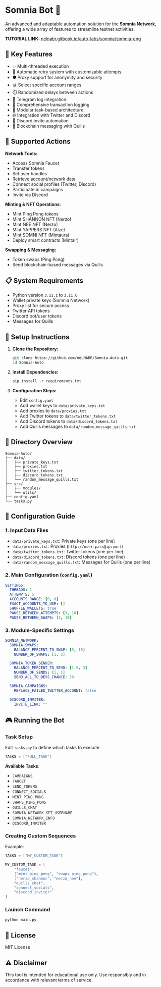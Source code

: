 # Somnia Bot 🔮

An advanced and adaptable automation solution for the **Somnia Network**, offering a wide array of features to streamline testnet activities.

**TUTORIAL LINK:** [nelnabr.gitbook.io/auto-labs/somnia/somnia-eng](https://nelnabr.gitbook.io/auto-labs/somnia/somnia-eng)

## 🌟 Key Features

- ✨ Multi-threaded execution
- 🔁 Automatic retry system with customizable attempts
- 🛡️ Proxy support for anonymity and security
- 📊 Select specific account ranges
- ⏱️ Randomized delays between actions
- 📩 Telegram log integration
- 📃 Comprehensive transaction logging
- 🔧 Modular task-based architecture
- 🌐 Integration with Twitter and Discord
- 👥 Discord invite automation
- 💬 Blockchain messaging with Quills

## 🎯 Supported Actions

**Network Tools:**
- Access Somnia Faucet
- Transfer tokens
- Set user handles
- Retrieve account/network data
- Connect social profiles (Twitter, Discord)
- Participate in campaigns
- Invite via Discord

**Minting & NFT Operations:**
- Mint Ping Pong tokens
- Mint SHANNON NFT (Nerzo)
- Mint NEE NFT (Nerzo)
- Mint YAPPERS NFT (Alze)
- Mint SOMNI NFT (Mintaura)
- Deploy smart contracts (Mintair)

**Swapping & Messaging:**
- Token swaps (Ping Pong)
- Send blockchain-based messages via Quills

## 📋 System Requirements

- Python version `3.11.1` to `3.11.6`
- Wallet private keys (Somnia Network)
- Proxy list for secure access
- Twitter API tokens
- Discord bot/user tokens
- Messages for Quills

## 🚀 Setup Instructions

1. **Clone the Repository:**
   ```bash
   git clone https://github.com/neLNABR/Somnia-Auto.git
   cd Somnia-Auto
   ```

2. **Install Dependencies:**
   ```bash
   pip install -r requirements.txt
   ```

3. **Configuration Steps:**
   - Edit `config.yaml`
   - Add wallet keys to `data/private_keys.txt`
   - Add proxies to `data/proxies.txt`
   - Add Twitter tokens to `data/twitter_tokens.txt`
   - Add Discord tokens to `data/discord_tokens.txt`
   - Add Quills messages to `data/random_message_quills.txt`

## 📁 Directory Overview

```
Somnia-Auto/
├── data/
│   ├── private_keys.txt
│   ├── proxies.txt
│   ├── twitter_tokens.txt
│   ├── discord_tokens.txt
│   └── random_message_quills.txt
├── src/
│   ├── modules/
│   └── utils/
├── config.yaml
└── tasks.py
```

## 📝 Configuration Guide

### 1. Input Data Files

- `data/private_keys.txt`: Private keys (one per line)
- `data/proxies.txt`: Proxies (`http://user:pass@ip:port`)
- `data/twitter_tokens.txt`: Twitter tokens (one per line)
- `data/discord_tokens.txt`: Discord tokens (one per line)
- `data/random_message_quills.txt`: Messages for Quills (one per line)

### 2. Main Configuration (`config.yaml`)

```yaml
SETTINGS:
  THREADS: 1
  ATTEMPTS: 5
  ACCOUNTS_RANGE: [0, 0]
  EXACT_ACCOUNTS_TO_USE: []
  SHUFFLE_WALLETS: true
  PAUSE_BETWEEN_ATTEMPTS: [3, 10]
  PAUSE_BETWEEN_SWAPS: [3, 10]
```

### 3. Module-Specific Settings

```yaml
SOMNIA_NETWORK:
  SOMNIA_SWAPS:
    BALANCE_PERCENT_TO_SWAP: [5, 10]
    NUMBER_OF_SWAPS: [1, 2]

  SOMNIA_TOKEN_SENDER:
    BALANCE_PERCENT_TO_SEND: [1.5, 3]
    NUMBER_OF_SENDS: [1, 1]
    SEND_ALL_TO_DEVS_CHANCE: 50

  SOMNIA_CAMPAIGNS:
    REPLACE_FAILED_TWITTER_ACCOUNT: false

  DISCORD_INVITER:
    INVITE_LINK: ""
```

## 🎮 Running the Bot

### Task Setup

Edit `tasks.py` to define which tasks to execute:

```python
TASKS = ["FULL_TASK"]
```

**Available Tasks:**
- `CAMPAIGNS`
- `FAUCET`
- `SEND_TOKENS`
- `CONNECT_SOCIALS`
- `MINT_PING_PONG`
- `SWAPS_PING_PONG`
- `QUILLS_CHAT`
- `SOMNIA_NETWORK_SET_USERNAME`
- `SOMNIA_NETWORK_INFO`
- `DISCORD_INVITER`

### Creating Custom Sequences

Example:

```python
TASKS = ["MY_CUSTOM_TASK"]

MY_CUSTOM_TASK = [
    "faucet",
    ("mint_ping_pong", "swaps_ping_pong"),
    ["nerzo_shannon", "nerzo_nee"],
    "quills_chat",
    "connect_socials",
    "discord_inviter"
]
```

### Launch Command

```bash
python main.py
```

## 📜 License

MIT License

## ⚠️ Disclaimer

This tool is intended for educational use only. Use responsibly and in accordance with relevant terms of service.
